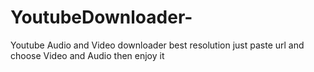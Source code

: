 # YoutubeDownloader-
Youtube Audio and Video downloader best resolution 
just paste url and choose Video and Audio then enjoy it
